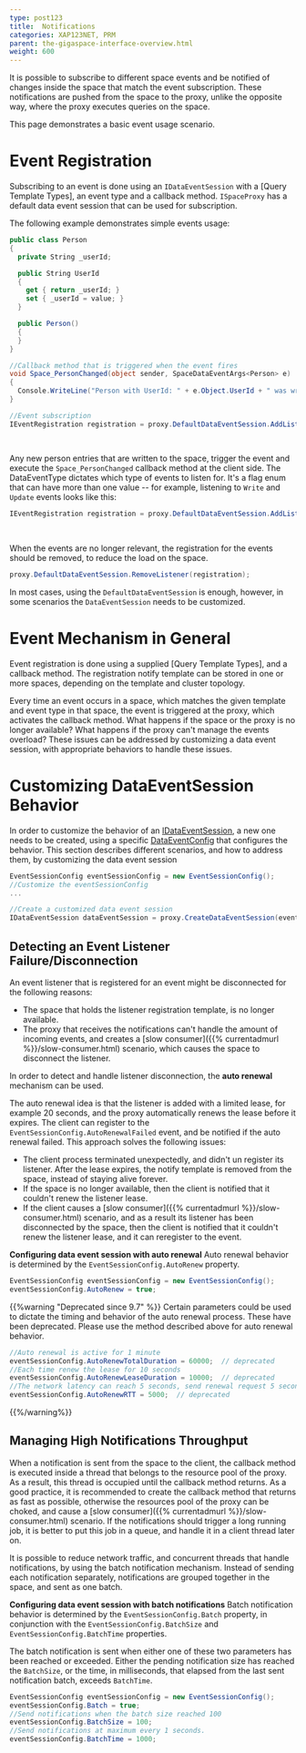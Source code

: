 ```yaml
---
type: post123
title:  Notifications
categories: XAP123NET, PRM
parent: the-gigaspace-interface-overview.html
weight: 600
---
```


 


It is possible to subscribe to different space events and be notified of changes inside the space that match the event subscription. These notifications are pushed from the space to the proxy, unlike the opposite way, where the proxy executes queries on the space.

This page demonstrates a basic event usage scenario.

# Event Registration

Subscribing to an event is done using an `IDataEventSession` with a [Query Template Types], an event type and a callback method. `ISpaceProxy` has a default data event session that can be used for subscription.

The following example demonstrates simple events usage:


```csharp
public class Person
{
  private String _userId;

  public String UserId
  {
    get { return _userId; }
    set { _userId = value; }
  }

  public Person()
  {
  }
}

//Callback method that is triggered when the event fires
void Space_PersonChanged(object sender, SpaceDataEventArgs<Person> e)
{
  Console.WriteLine("Person with UserId: " + e.Object.UserId + " was written to the space);
}

//Event subscription
IEventRegistration registration = proxy.DefaultDataEventSession.AddListener(new Person(),
                                                                            Space_PersonChanged,
                                                                            DataEventType.Write);
```

Any new person entries that are written to the space, trigger the event and execute the `Space_PersonChanged` callback method at the client side.
The DataEventType dictates which type of events to listen for. It's a flag enum that can have more than one value -- for example, listening to `Write` and `Update` events looks like this:


```csharp
IEventRegistration registration = proxy.DefaultDataEventSession.AddListener(new Person(),
                                                                            Space_PersonChanged,
                                                                            DataEventType.Write | DataEventType.Update);
```

When the events are no longer relevant, the registration for the events should be removed, to reduce the load on the space.


```csharp
proxy.DefaultDataEventSession.RemoveListener(registration);
```

In most cases, using the `DefaultDataEventSession` is enough, however, in some scenarios the `DataEventSession` needs to be customized.


# Event Mechanism in General

Event registration is done using a supplied [Query Template Types], and a callback method. The registration notify template can be stored in one or more spaces, depending on the template and cluster topology.

Every time an event occurs in a space, which matches the given template and event type in that space, the event is triggered at the proxy, which activates the callback method. What happens if the space or the proxy is no longer available? What happens if the proxy can't manage the events overload? These issues can be addressed by customizing a data event session, with appropriate behaviors to handle these issues.

# Customizing DataEventSession Behavior

In order to customize the behavior of an [IDataEventSession]({{%api-dotnetdoc%}}/T_GigaSpaces_Core_Events_IDataEventSession.htm), a new one needs to be created, using a specific [DataEventConfig]({{%api-dotnetdoc%}}/T_GigaSpaces_Core_Events_EventSessionConfig.htm) that configures the behavior. This section describes different scenarios, and how to address them, by customizing the data event session


```csharp
EventSessionConfig eventSessionConfig = new EventSessionConfig();
//Customize the eventSessionConfig
...

//Create a customized data event session
IDataEventSession dataEventSession = proxy.CreateDataEventSession(eventSessionConfig);
```

## Detecting an Event Listener Failure/Disconnection

An event listener that is registered for an event might be disconnected for the following reasons:

- The space that holds the listener registration template, is no longer available.
- The proxy that receives the notifications can't handle the amount of incoming events, and creates a [slow consumer]({{% currentadmurl %}}/slow-consumer.html) scenario, which causes the space to disconnect the listener.

In order to detect and handle listener disconnection, the **auto renewal** mechanism can be used.

The auto renewal idea is that the listener is added with a limited lease, for example 20 seconds, and the proxy automatically renews the lease before it expires. The client can register to the `EventSessionConfig.AutoRenewalFailed` event, and be notified if the auto renewal failed. This approach solves the following issues:

- The client process terminated unexpectedly, and didn't un register its listener. After the lease expires, the notify template is removed from the space, instead of staying alive forever.
- If the space is no longer available, then the client is notified that it couldn't renew the listener lease.
- If the client causes a [slow consumer]({{% currentadmurl %}}/slow-consumer.html) scenario, and as a result its listener has been disconnected by the space, then the client is notified that it couldn't renew the listener lease, and it can reregister to the event.

**Configuring data event session with auto renewal**
Auto renewal behavior is determined by the `EventSessionConfig.AutoRenew` property.


```csharp
EventSessionConfig eventSessionConfig = new EventSessionConfig();
eventSessionConfig.AutoRenew = true;
```

{{%warning "Deprecated since 9.7" %}}
Certain parameters could be used to dictate the timing and behavior of the auto renewal process. These have been deprecated. Please use the method described above for auto renewal behavior.

```csharp
//Auto renewal is active for 1 minute
eventSessionConfig.AutoRenewTotalDuration = 60000;  // deprecated
//Each time renew the lease for 10 seconds 
eventSessionConfig.AutoRenewLeaseDuration = 10000;  // deprecated
//The network latency can reach 5 seconds, send renewal request 5 seconds before the lease expires.
eventSessionConfig.AutoRenewRTT = 5000;  // deprecated
```
{{%/warning%}}

## Managing High Notifications Throughput

When a notification is sent from the space to the client, the callback method is executed inside a thread that belongs to the resource pool of the proxy. As a result, this thread is occupied until the callback method returns. As a good practice, it is recommended to create the callback method that returns as fast as possible, otherwise the resources pool of the proxy can be choked, and cause a [slow consumer]({{% currentadmurl %}}/slow-consumer.html) scenario. If the notifications should trigger a long running job, it is better to put this job in a queue, and handle it in a client thread later on.

It is possible to reduce network traffic, and concurrent threads that handle notifications, by using the batch notification mechanism. Instead of sending each notification separately, notifications are grouped together in the space, and sent as one batch.

**Configuring data event session with batch notifications**
Batch notification behavior is determined by the `EventSessionConfig.Batch` property, in conjunction with the `EventSessionConfig.BatchSize` and `EventSessionConfig.BatchTime` properties.

The batch notification is sent when either one of these two parameters has been reached or exceeded. Either the pending notification size has reached the `BatchSize`, or the time, in milliseconds, that elapsed from the last sent notification batch, exceeds `BatchTime`.


```csharp
EventSessionConfig eventSessionConfig = new EventSessionConfig();
eventSessionConfig.Batch = true;
//Send notifications when the batch size reached 100
eventSessionConfig.BatchSize = 100;
//Send notifications at maximum every 1 seconds.
eventSessionConfig.BatchTime = 1000;
```
